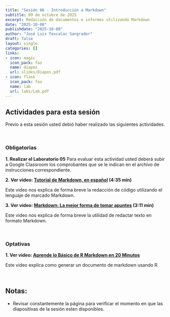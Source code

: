 ```yaml
---
title: "Sesión 06 - Introducción a Markdown"
subtitle: 09 de octubre de 2025
excerpt: Redacción de documentos e informes utilizando Markdown
date: "2025-10-08"
publishdate: "2025-10-08"
author: "José Luis Texcalac Sangrador"
draft: false
layout: single
categories: []
links:
- icon: magic
  icon_pack: fas
  name: diapos
  url: slides/Diapos.pdf
- icon: flask
  icon_pack: fas
  name: lab
  url: labs/Lab.pdf
---
```


## Actividades para esta sesión 

Previo a esta sesión usted debió haber realizado las siguientes actividades.

&nbsp;


### Obligatorias

**1. Realizar el Laboratorio 05**
Para evaluar esta actividad usted deberá subir a Google Classroom los 
comprobantes que se le indican en el archivo de instrucciones correspondiente.

**2. Ver video: [Tutorial de Markdown, en español](https://youtu.be/TtSWo2nbzAk) (4:35 min)**

Este video nos explica de forma breve la redacción de código utilizando el 
lenguaje de marcado Markdown.


**3. Ver video: [Markdown: La mejor forma de tomar apuntes](https://youtu.be/X5mkZXmaKp4) (3:11 min)**

Este video nos explica de forma breve la utilidad de redactar texto en formato Markdown.


&nbsp;


### Optativas

**1. Ver video: [Aprende lo Básico de R Markdown en 20 Minutos](https://youtu.be/6Qj8yBFgT9Q)**

Este video explica como generar un documento de markdown usando R


&nbsp;


## Notas:

* Revisar constantemente la página para verificar el momento en que las 
diapositivas de la sesión esten disponibles.

&nbsp;
